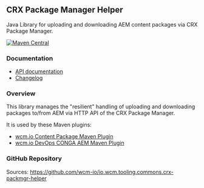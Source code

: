## CRX Package Manager Helper

Java Library for uploading and downloading AEM content packages via CRX Package Manager.

[![Maven Central](https://img.shields.io/maven-central/v/io.wcm.tooling.commons/io.wcm.tooling.commons.crx-packmgr-helper)](https://repo1.maven.org/maven2/io/wcm/tooling/commons/io.wcm.tooling.commons.crx-packmgr-helper)

### Documentation

* [API documentation](apidocs/)
* [Changelog](changes-report.html)


### Overview

This library manages the "resilient" handling of uploading and downloading packages to/from AEM via HTTP API of the CRX Package Manager.

It is used by these Maven plugins:

* [wcm.io Content Package Maven Plugin](https://wcm.io/tooling/maven/plugins/wcmio-content-package-maven-plugin/)
* [wcm.io DevOps CONGA AEM Maven Plugin](https://devops.wcm.io/conga/plugins/aem/tooling/conga-aem-maven-plugin/plugin-info.html)


### GitHub Repository

Sources: https://github.com/wcm-io/io.wcm.tooling.commons.crx-packmgr-helper
